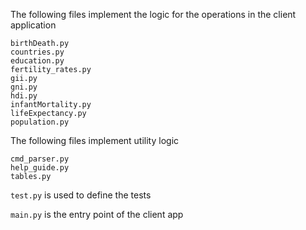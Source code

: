 The following files implement the logic for the operations in the client application

    birthDeath.py
    countries.py
    education.py
    fertility_rates.py
    gii.py
    gni.py
    hdi.py
    infantMortality.py
    lifeExpectancy.py
    population.py

The following files implement utility logic
    
    cmd_parser.py
    help_guide.py
    tables.py 

`test.py` is used to define the tests 

`main.py` is the entry point of the client app
